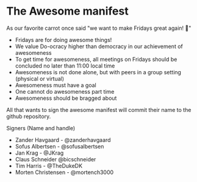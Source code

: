 # The Awesome manifest

As our favorite carrot once said "we want to make Fridays great again! :carrot:"

* Fridays are for doing awesome things!
* We value Do-ocracy higher than democracy in our achievement of awesomeness
* To get time for awesomeness, all meetings on Fridays should be concluded no later than 11:00 local time
* Awesomeness is not done alone, but with peers in a group setting (physical or virtual)
* Awesomeness must have a goal
* One cannot do awesomeness part time
* Awesomeness should be bragged about

All that wants to sign the awesome manifest will commit their name to the github repository.


Signers (Name and handle)
* Zander Havgaard - @zanderhavgaard
* Sofus Albertsen - @sofusalbertsen
* Jan Krag - @JKrag
* Claus Schneider @bicschneider
* Tim Harris - @TheDukeDK
* Morten Christensen - @mortench3000
